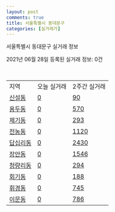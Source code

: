 ```yaml
---
layout: post
comments: true
title: 서울특별시 동대문구
categories: [실거래가]
---
```


서울특별시 동대문구 실거래 정보

2021년 06월 28일 등록된 실거래 정보: 0건

<script type="text/javascript">
  google.charts.load('current', {'packages':['corechart']});
  google.charts.setOnLoadCallback(drawChart);

  function drawChart() {
    var data = google.visualization.arrayToDataTable([['거래일', '매매', '전월세', '전매'], ['20-06', 58, 54, 0], ['20-07', 413, 657, 2], ['20-08', 212, 521, 0], ['20-09', 166, 422, 0], ['20-10', 173, 444, 0], ['20-11', 243, 493, 0], ['20-12', 298, 480, 0], ['21-01', 303, 558, 0], ['21-02', 118, 530, 0], ['21-03', 145, 532, 2], ['21-04', 122, 369, 0], ['21-05', 178, 343, 1], ['21-06', 20, 205, 0]]);

    var options = {
      title: '최근 유형별 거래량 추이',
      legend: { position: 'bottom' }
    };

    var chart = new google.visualization.LineChart(document.getElementById('columnchart_material'));
    chart.draw(data, (options));
  }
</script>

<div id="columnchart_material" style="width: 100%; margin-left: -35px"></div>
<br>
<table class="sortable">
  <tr>
    <td>지역</td>
    <td>오늘 실거래</td>
    <td>2주간 실거래</td>
  </tr>

  
  <tr class="item">
    <td><a href="1123010100.html">신설동</a></td>
    <td><a href="1123010100.html">0</a></td>
    <td><a href="1123010100.html">90</a></td>
  </tr>
    

  <tr class="item">
    <td><a href="1123010200.html">용두동</a></td>
    <td><a href="1123010200.html">0</a></td>
    <td><a href="1123010200.html">570</a></td>
  </tr>
    

  <tr class="item">
    <td><a href="1123010300.html">제기동</a></td>
    <td><a href="1123010300.html">0</a></td>
    <td><a href="1123010300.html">293</a></td>
  </tr>
    

  <tr class="item">
    <td><a href="1123010400.html">전농동</a></td>
    <td><a href="1123010400.html">0</a></td>
    <td><a href="1123010400.html">1120</a></td>
  </tr>
    

  <tr class="item">
    <td><a href="1123010500.html">답십리동</a></td>
    <td><a href="1123010500.html">0</a></td>
    <td><a href="1123010500.html">2430</a></td>
  </tr>
    

  <tr class="item">
    <td><a href="1123010600.html">장안동</a></td>
    <td><a href="1123010600.html">0</a></td>
    <td><a href="1123010600.html">1546</a></td>
  </tr>
    

  <tr class="item">
    <td><a href="1123010700.html">청량리동</a></td>
    <td><a href="1123010700.html">0</a></td>
    <td><a href="1123010700.html">294</a></td>
  </tr>
    

  <tr class="item">
    <td><a href="1123010800.html">회기동</a></td>
    <td><a href="1123010800.html">0</a></td>
    <td><a href="1123010800.html">188</a></td>
  </tr>
    

  <tr class="item">
    <td><a href="1123010900.html">휘경동</a></td>
    <td><a href="1123010900.html">0</a></td>
    <td><a href="1123010900.html">745</a></td>
  </tr>
    

  <tr class="item">
    <td><a href="1123011000.html">이문동</a></td>
    <td><a href="1123011000.html">0</a></td>
    <td><a href="1123011000.html">786</a></td>
  </tr>
    


</table>


    